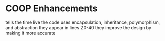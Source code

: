 # COOP Enhancements
tells the time live
the code uses encapsulation, inheritance, polymorphism, and abstraction
they appear in lines 20-40
they improve the design by making it more accurate
